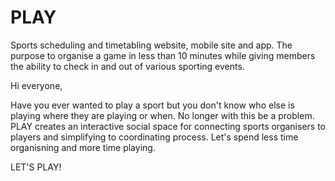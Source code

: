 # PLAY
Sports scheduling and timetabling website, mobile site and app. 
The purpose to organise a game in less than 10 minutes while giving members the ability to check in and out of various sporting events.

Hi everyone,

Have you ever wanted to play a sport but you don't know who else is playing where they are playing or when. No longer with this be a problem. PLAY creates an interactive social space for connecting sports organisers to players and simplifying to coordinating process. Let's spend less time organisning and more time playing. 

LET'S PLAY!
